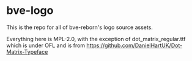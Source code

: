# bve-logo

This is the repo for all of bve-reborn's logo source assets.

Everything here is MPL-2.0, with the exception of dot_matrix_regular.ttf which is under OFL and is from https://github.com/DanielHartUK/Dot-Matrix-Typeface

